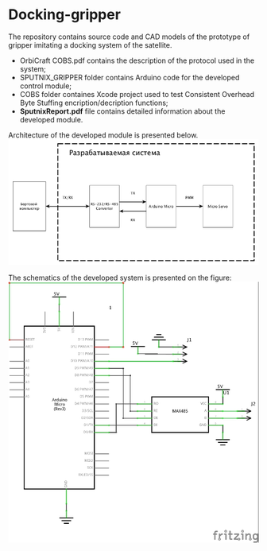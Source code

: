 # Docking-gripper
The repository contains source code and CAD models of the prototype of gripper imitating a docking system of the satellite.
- OrbiCraft COBS.pdf contains the description of the protocol used in the system;
- SPUTNIX_GRIPPER folder contains Arduino code for the developed control module;
- COBS folder containes Xcode project used to test Consistent Overhead Byte Stuffing encription/decription functions;
- **SputnixReport.pdf** file contains detailed information about the developed module.

Architecture of the developed module is presented below.
![architecture](/Kultapa.jpg)


The schematics of the developed system is presented on the figure:
![schem](/Gripper_schematic.jpg)
